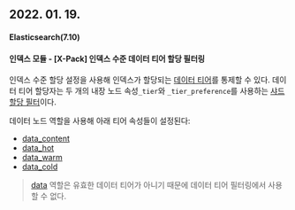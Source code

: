 ## 2022. 01. 19.

#### Elasticsearch(7.10)

#### 인덱스 모듈 - [X-Pack] 인덱스 수준 데이터 티어 할당 필터링

인덱스 수준 할당 설정을 사용해 인덱스가 할당되는 [데이터 티어][data-tier]를 통제할 수 있다. 데이터 티어 할당자는 두 개의 내장 노드 속성`_tier`와 `_tier_preference`를 사용하는 [샤드 할당 필터][shard-alloc-filtering]이다.

데이터 노드 역할을 사용해 아래 티어 속성들이 설정된다:

- [data_content](https://www.elastic.co/guide/en/elasticsearch/reference/7.10/modules-node.html#data-content-node)
- [data_hot](https://www.elastic.co/guide/en/elasticsearch/reference/7.10/modules-node.html#data-hot-node)
- [data_warm](https://www.elastic.co/guide/en/elasticsearch/reference/7.10/modules-node.html#data-warm-node)
- [data_cold](https://www.elastic.co/guide/en/elasticsearch/reference/7.10/modules-node.html#data-cold-node)

> [data][data-node] 역할은 유효한 데이터 티어가 아니기 때문에 데이터 티어 필터링에서 사용할 수 없다.





[data-tier]: https://www.elastic.co/guide/en/elasticsearch/reference/7.10/data-tiers.html
[shard-alloc-filtering]: https://www.elastic.co/guide/en/elasticsearch/reference/7.10/shard-allocation-filtering.html
[data-node]: https://www.elastic.co/guide/en/elasticsearch/reference/7.10/modules-node.html#data-node